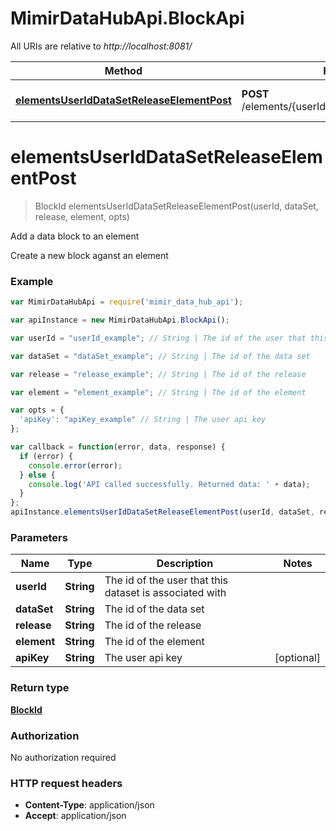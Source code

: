 # MimirDataHubApi.BlockApi

All URIs are relative to *http://localhost:8081/*

Method | HTTP request | Description
------------- | ------------- | -------------
[**elementsUserIdDataSetReleaseElementPost**](BlockApi.md#elementsUserIdDataSetReleaseElementPost) | **POST** /elements/{userId}/{dataSet}/{release}/{element} | Add a data block to an element


<a name="elementsUserIdDataSetReleaseElementPost"></a>
# **elementsUserIdDataSetReleaseElementPost**
> BlockId elementsUserIdDataSetReleaseElementPost(userId, dataSet, release, element, opts)

Add a data block to an element

Create a new block aganst an element

### Example
```javascript
var MimirDataHubApi = require('mimir_data_hub_api');

var apiInstance = new MimirDataHubApi.BlockApi();

var userId = "userId_example"; // String | The id of the user that this dataset is associated with

var dataSet = "dataSet_example"; // String | The id of the data set

var release = "release_example"; // String | The id of the release

var element = "element_example"; // String | The id of the element

var opts = { 
  'apiKey': "apiKey_example" // String | The user api key
};

var callback = function(error, data, response) {
  if (error) {
    console.error(error);
  } else {
    console.log('API called successfully. Returned data: ' + data);
  }
};
apiInstance.elementsUserIdDataSetReleaseElementPost(userId, dataSet, release, element, opts, callback);
```

### Parameters

Name | Type | Description  | Notes
------------- | ------------- | ------------- | -------------
 **userId** | **String**| The id of the user that this dataset is associated with | 
 **dataSet** | **String**| The id of the data set | 
 **release** | **String**| The id of the release | 
 **element** | **String**| The id of the element | 
 **apiKey** | **String**| The user api key | [optional] 

### Return type

[**BlockId**](BlockId.md)

### Authorization

No authorization required

### HTTP request headers

 - **Content-Type**: application/json
 - **Accept**: application/json

